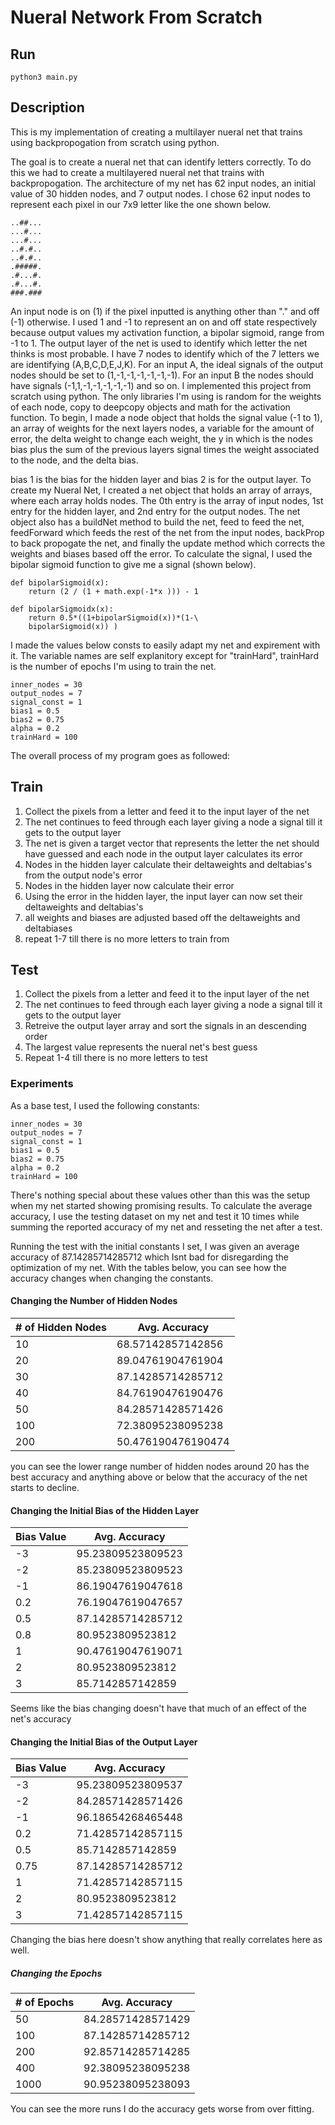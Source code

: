 # Nueral Network From Scratch
## Run
```
python3 main.py
```

## Description
This is my implementation of creating a multilayer nueral net that trains using backpropogation from scratch using python.

The goal is to create a nueral net that can identify letters correctly. To do this we had to create a multilayered nueral net that trains with backpropogation. The architecture of my net has 62 input nodes, an initial value of 30 hidden nodes, and 7 output nodes. I chose 62 input nodes to represent each pixel in our 7x9 letter like the one shown below.
```
..##...
...#...
...#...
..#.#..
..#.#..
.#####.
.#...#.
.#...#.
###.###
```
An input node is on (1) if the pixel inputted is anything other than "." and off (-1) otherwise. I used 1 and -1 to represent an on and off state respectively because output values my activation function, a bipolar sigmoid, range from -1 to 1. The output layer of the net is used to identify which letter the net thinks is most probable. I have 7 nodes to identify which of the 7 letters we are identifying (A,B,C,D,E,J,K). For an input A, the ideal signals of the output nodes should be set to (1,-1,-1,-1,-1,-1,-1). For an input B the nodes should have signals (-1,1,-1,-1,-1,-1,-1) and so on. I implemented this project from scratch using python. The only libraries I'm using is random for the weights of each node, copy to deepcopy objects and math for the activation function. To begin, I made a node object that holds the signal value (-1 to 1), an array of weights for the next layers nodes, a variable for the amount of error, the delta weight to change each weight, the y in which is the nodes bias plus the sum of the previous layers signal times the weight associated to the node, and the delta bias.

bias 1 is the bias for the hidden layer and bias 2 is for the output layer. To create my Nueral Net, I created a net object that holds an array of arrays, where each array holds nodes. The 0th entry is the array of input nodes, 1st entry for the hidden layer, and 2nd entry for the output nodes. The net object also has a buildNet method to build the net, feed to feed the net, feedForward which feeds the rest of the net from the input nodes, backProp to back propogate the net, and finally the update method which corrects the weights and biases based off the error. To calculate the signal, I used the bipolar sigmoid function to give me a signal (shown below).

```
def bipolarSigmoid(x):
    return (2 / (1 + math.exp(-1*x ))) - 1

def bipolarSigmoidx(x):
    return 0.5*((1+bipolarSigmoid(x))*(1-\
	bipolarSigmoid(x)) )
```

I made the values below consts to easily adapt my net and expirement with it. The variable names are self explanitory except for "trainHard", trainHard is the number of epochs I'm using to train the net.
```
inner_nodes = 30
output_nodes = 7
signal_const = 1
bias1 = 0.5
bias2 = 0.75
alpha = 0.2
trainHard = 100
```
The overall process of my program goes as followed:

## Train
1. Collect the pixels from a letter and feed it to the input layer of the net
2. The net continues to feed through each layer giving a node a signal till it gets to the output layer
3. The net is given a target vector that represents the letter the net should have guessed and each node in the output layer calculates its error
4. Nodes in the hidden layer calculate their deltaweights and deltabias's from the output node's error
5. Nodes in the hidden layer now calculate their error
6. Using the error in the hidden layer, the input layer can now set their deltaweights and deltabias's
7. all weights and biases are adjusted based off the deltaweights and deltabiases
8. repeat 1-7 till there is no more letters to train from  

## Test
1. Collect the pixels from a letter and feed it to the input layer of the net
2. The net continues to feed through each layer giving a node a signal till it gets to the output layer
3. Retreive the output layer array and sort the signals in an descending order
4. The largest value represents the nueral net's best guess
5. Repeat 1-4 till there is no more letters to test

### Experiments
As a base test, I used the following constants:
```
inner_nodes = 30
output_nodes = 7
signal_const = 1
bias1 = 0.5
bias2 = 0.75
alpha = 0.2
trainHard = 100
```
There's nothing special about these values other than this was the setup when my net started showing promising results. To calculate the average accuracy, I use the testing dataset on my net and test it 10 times while summing the reported accuracy of my net and resseting the net after a test.  

Running the test with the initial constants I set, I was given an average accuracy of 87.14285714285712 which Isnt bad for disregarding the optimization of my net. With the tables below, you can see how the accuracy changes when changing the constants.

#### Changing the Number of Hidden Nodes

|# of Hidden Nodes | Avg. Accuracy|
| --- | --- |
|10 | 68.57142857142856 |
|20 | 89.04761904761904 |
|30 | 87.14285714285712 |
|40 | 84.76190476190476 |
|50 | 84.28571428571426 |
|100 | 72.38095238095238 |
|200 | 50.476190476190474 |

you can see the lower range number of hidden nodes around 20 has the best accuracy and anything above or below that the accuracy of the net starts to decline.

#### Changing the Initial Bias of the Hidden Layer
|Bias Value | Avg. Accuracy|
| --- | --- |
|-3 | 95.23809523809523|
|-2 | 85.23809523809523|
|-1 | 86.19047619047618|
|0.2 | 76.19047619047657|
|0.5 | 87.14285714285712|
|0.8 | 80.9523809523812|
|1 | 90.47619047619071|
|2  | 80.9523809523812|
|3 | 85.7142857142859|

Seems like the bias changing doesn't have that much of an effect of the net's accuracy  

#### Changing the Initial Bias of the Output Layer
|Bias Value | Avg. Accuracy|
| --- | --- |
|-3 | 95.23809523809537|
|-2 | 84.28571428571426|
|-1 | 96.18654268465448|
|0.2 | 71.42857142857115|
|0.5 | 85.7142857142859|
|0.75 | 87.14285714285712|
|1 | 71.42857142857115|
|2 | 80.9523809523812|
|3 | 71.42857142857115|

Changing the bias here doesn't show anything that really correlates here as well.

##### Changing the Epochs
|# of Epochs | Avg. Accuracy|
| --- | --- |
|50 | 84.28571428571429|
|100 | 87.14285714285712|
|200 | 92.85714285714285|
|400 | 92.38095238095238|
|1000 | 90.95238095238093|

You can see the more runs I do the accuracy gets worse from over fitting.
